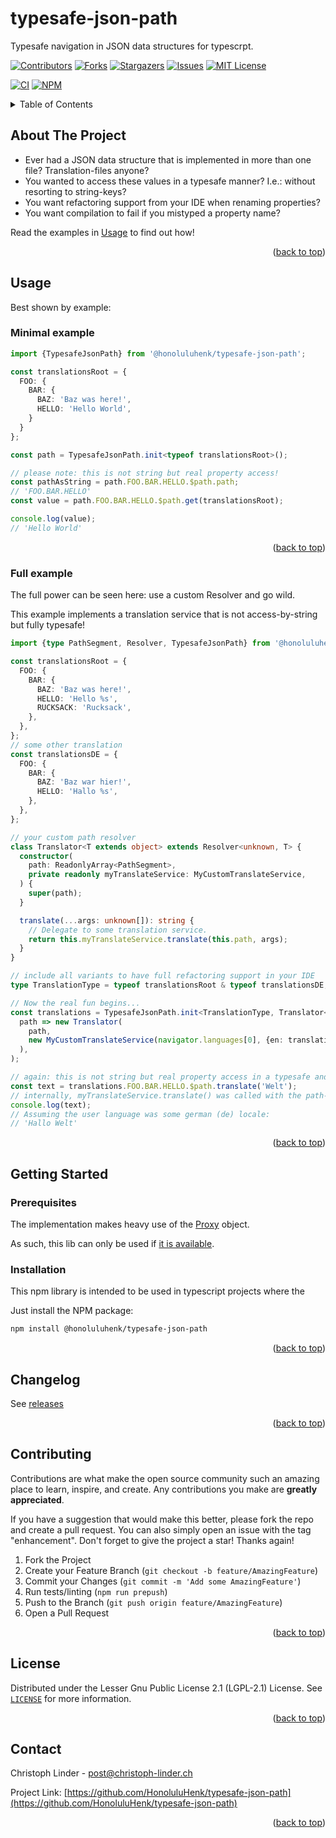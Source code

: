 <!--suppress HtmlDeprecatedAttribute, HtmlUnknownAnchorTarget -->
<a name="readme-top"></a>
# typesafe-json-path
 
Typesafe navigation in JSON data structures for typescrpt.

[![Contributors][contributors-shield]][contributors-url]
[![Forks][forks-shield]][forks-url]
[![Stargazers][stars-shield]][stars-url]
[![Issues][issues-shield]][issues-url]
[![MIT License][license-shield]][license-url]

[![CI][Workflow-build-shield]][Workflow-build-url]
[![NPM][npm-package-shield]][npm-package-shield-url]

<details>
  <summary>Table of Contents</summary>
  <ol>
    <li><a href="#about-the-project">About The Project</a></li>
    <li>
        <a href="#usage">Usage</a>
        <ul>
            <li><a href="#minimal-example">Minimal example</a></li>
            <li><a href="#full-example">Full example</a></li>
        </ul>
    </li>
    <li>
        <a href="#getting-started">Getting Started</a>
        <ul>
            <li><a href="#prerequisites">Prerequisites</a></li>
            <li><a href="#installation">Installation</a></li>
        </ul>
        </li>
    <li><a href="#changelog">Changelog</a></li>
    <li><a href="#roadmap">Roadmap</a></li>
    <li><a href="#contributing">Contributing</a></li>
    <li><a href="#license">License</a></li>
    <li><a href="#contact">Contact</a></li>
    <li><a href="#acknowledgments">Acknowledgments</a></li>
  </ol>
</details>

## About The Project

* Ever had a JSON data structure that is implemented in more than one file? Translation-files anyone?
* You wanted to access these values in a typesafe manner? I.e.: without resorting to string-keys?
* You want refactoring support from your IDE when renaming properties?
* You want compilation to fail if you mistyped a property name?

Read the examples in <a href="#usage">Usage</a> to find out how! 

<p align="right">(<a href="#readme-top">back to top</a>)</p>


## Usage

Best shown by example:

### Minimal example
```typescript
import {TypesafeJsonPath} from '@honoluluhenk/typesafe-json-path';

const translationsRoot = {
  FOO: {
    BAR: {
      BAZ: 'Baz was here!',
      HELLO: 'Hello World',
    }
  }
};

const path = TypesafeJsonPath.init<typeof translationsRoot>();

// please note: this is not string but real property access!
const pathAsString = path.FOO.BAR.HELLO.$path.path;
// 'FOO.BAR.HELLO'
const value = path.FOO.BAR.HELLO.$path.get(translationsRoot);

console.log(value);
// 'Hello World'
```

<p align="right">(<a href="#readme-top">back to top</a>)</p>


### Full example
The full power can be seen here: 
use a custom Resolver and go wild.

This example implements a translation service that is not access-by-string but fully typesafe!

```typescript
import {type PathSegment, Resolver, TypesafeJsonPath} from '@honoluluhenk/typesafe-json-path';

const translationsRoot = {
  FOO: {
    BAR: {
      BAZ: 'Baz was here!',
      HELLO: 'Hello %s',
      RUCKSACK: 'Rucksack',
    },
  },
};
// some other translation
const translationsDE = {
  FOO: {
    BAR: {
      BAZ: 'Baz war hier!',
      HELLO: 'Hallo %s',
    },
  },
};

// your custom path resolver
class Translator<T extends object> extends Resolver<unknown, T> {
  constructor(
    path: ReadonlyArray<PathSegment>,
    private readonly myTranslateService: MyCustomTranslateService,
  ) {
    super(path);
  }

  translate(...args: unknown[]): string {
    // Delegate to some translation service.
    return this.myTranslateService.translate(this.path, args);
  }
}

// include all variants to have full refactoring support in your IDE
type TranslationType = typeof translationsRoot & typeof translationsDE;

// Now the real fun begins...
const translations = TypesafeJsonPath.init<TranslationType, Translator<any>>(
  path => new Translator(
    path,
    new MyCustomTranslateService(navigator.languages[0], {en: translationsRoot, de: translationsDE}),
  ),
);

// again: this is not string but real property access in a typesafe and refactoring-friendly way!
const text = translations.FOO.BAR.HELLO.$path.translate('Welt');
// internally, myTranslateService.translate() was called with the path-string 'FOO.BAR.HELLO'.
console.log(text);
// Assuming the user language was some german (de) locale:
// 'Hallo Welt'

```

<p align="right">(<a href="#readme-top">back to top</a>)</p>

## Getting Started

### Prerequisites
The implementation makes heavy use of the [Proxy][mdn-proxy-url] object.

As such, this lib can only be used if [it is available](https://caniuse.com/?search=proxy).

### Installation

This npm library is intended to be used in typescript projects where the 

Just install the NPM package:
```sh
npm install @honoluluhenk/typesafe-json-path
```

<p align="right">(<a href="#readme-top">back to top</a>)</p>


## Changelog
See [releases][releases-url]

<p align="right">(<a href="#readme-top">back to top</a>)</p>

## Contributing

Contributions are what make the open source community such an amazing place to learn, inspire, and create. Any contributions you make are **greatly appreciated**.

If you have a suggestion that would make this better, please fork the repo and create a pull request. You can also simply open an issue with the tag "enhancement".
Don't forget to give the project a star! Thanks again!

1. Fork the Project
2. Create your Feature Branch (`git checkout -b feature/AmazingFeature`)
3. Commit your Changes (`git commit -m 'Add some AmazingFeature'`)
4. Run tests/linting (`npm run prepush`)
5. Push to the Branch (`git push origin feature/AmazingFeature`)
6. Open a Pull Request

<p align="right">(<a href="#readme-top">back to top</a>)</p>



## License

Distributed under the Lesser Gnu Public License 2.1 (LGPL-2.1) License. See [`LICENSE`](LICENSE) for more information.

<p align="right">(<a href="#readme-top">back to top</a>)</p>



## Contact

Christoph Linder - post@christoph-linder.ch

Project Link: [https://github.com/HonoluluHenk/typesafe-json-path](https://github.com/HonoluluHenk/typesafe-json-path)

<p align="right">(<a href="#readme-top">back to top</a>)</p>


[contributors-shield]: https://img.shields.io/github/contributors/HonoluluHenk/typesafe-json-path.svg?style=for-the-badge
[contributors-url]: https://github.com/HonoluluHenk/typesafe-json-path/graphs/contributors
[forks-shield]: https://img.shields.io/github/forks/HonoluluHenk/typesafe-json-path.svg?style=for-the-badge
[forks-url]: https://github.com/HonoluluHenk/typesafe-json-path/network/members
[stars-shield]: https://img.shields.io/github/stars/HonoluluHenk/typesafe-json-path.svg?style=for-the-badge
[stars-url]: https://github.com/HonoluluHenk/typesafe-json-path/stargazers
[issues-shield]: https://img.shields.io/github/issues/HonoluluHenk/typesafe-json-path.svg?style=for-the-badge
[issues-url]: https://github.com/HonoluluHenk/typesafe-json-path/issues
[releases-url]: https://github.com/HonoluluHenk/typesafe-json-path/releases
[license-shield]: https://img.shields.io/github/license/HonoluluHenk/typesafe-json-path.svg?style=for-the-badge
[license-url]: https://github.com/HonoluluHenk/typesafe-json-path/blob/master/LICENSE.txt
[npm-package-shield]: https://badge.fury.io/js/@honoluluhenk%2Ftypesafe-json-path.svg
[npm-package-shield-url]: https://badge.fury.io/js/@honoluluhenk%2Ftypesafe-json-path
[Workflow-build-shield]: https://github.com/HonoluluHenk/typesafe-json-path/actions/workflows/build-and-publish.yml/badge.svg?branch=main
[Workflow-build-url]: https://github.com/HonoluluHenk/typesafe-json-path/actions/workflows/build-and-publish.yml
[mdn-proxy-url]: https://developer.mozilla.org/en-US/docs/Web/JavaScript/Reference/Global_Objects/Proxy
